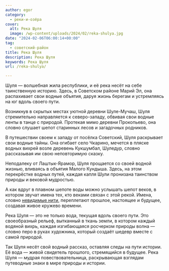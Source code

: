 ```yaml
---
author: egor
category:
  - реки-и-озёра
cover:
  alt: Река Шуля
  image: /wp-content/uploads/2024/02/reka-shulya.jpg
date: "2024-02-06T06:00:14+00:00"
tag:
  - советский-район
title: Река Шуля
description: Река Шуля
keywords: Река Шуля
url: /reka-shulya/

---
```

Шуля — волшебная жила республики, и её река несёт на себе таинственную историю. Здесь, в Советском районе Марий Эл, она распахивает свои водные объятия, даруя жизнь берегам и устремляясь на юг вдоль своего пути.

Возникнув в скрытых местах уютной деревни Шуле-Мучаш, Шуля стремительно направляется к северо-западу, обвивая свои водные ленты в танце с природой. Протекая мимо деревни Прокопьево, она словно слушает шепот старинных лесов и загадочных родников.

В путешествии своем к западу от посёлка Советский, Шуля раскрывает свои водные тайны. Она огибает село Чкарино, мечется в пляске водных вихрей возле деревень Кукшумбал, Шуледур, словно рассказывая им свою неповторимую сказку.

Неподалеку от Лаштык-Ярамор, Шуля прощается со своей водной жизнью, вливаясь в объятия Малого Кундыша. Здесь, на этом перекрёстке водных путей, каждая капля Шули пронизана таинством природы и вековой мудростью.

А как вдруг в плавном шепоте воды можно услышать шепот веков, в котором звучат имена тех, кто веками связан с этой рекой. Имена, словно [невидимые нити](/perlamutr_marijskih_lesov/), переплетают прошлое, настоящее и будущее, создавая живое кружево времени.

Река Шуля — это не только вода, текущая вдоль своего пути. Это своеобразный рельеф, вытканный в ткань земли, в котором каждый водяной вихрь, каждая изгибающаяся росчерком природы волна — словно перо в руках художника, который создаёт шедевр вместе с самой природой.

Так Шуля несёт свой водный рассказ, оставляя следы на пути истории. Её вода — живой свидетель прошлого, стремящийся в будущее. Река Шуля — мудрая повествовательница, раскрывающая взглядам путеводные знаки в мире природы и истории.
